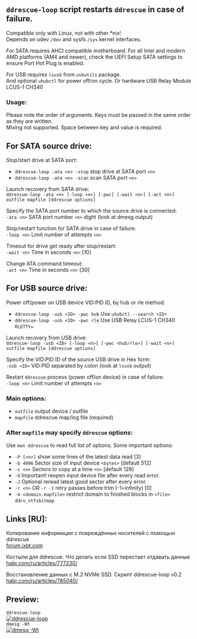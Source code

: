 ## `ddrescue-loop` script restarts `ddrescue` in case of failure.

Compatible only with Linux, not with other *nix!  
Depends on udev `/dev` and sysfs `/sys` kernel interfaces.

For SATA requires AHCI compatible motherboard. For all Intel and modern AMD platforms (AM4 and newer), check the UEFI Setup SATA settings to ensure Port Hot Plug is enabled.

For USB requires `lsusb` from `usbutils` package.  
And optional `uhubctl` for power off/on cycle. Or hardware USB Relay Module LCUS-1 CH340

### Usage:

Please note the order of arguments. Keys must be passed in the same order as they are written.  
Mixing not supported. Space between key and value is required.

## For SATA source drive:

Stop/start drive at SATA port:  
* `ddrescue-loop -ata <n> -stop`		stop drive at SATA port `<n>`  
* `ddrescue-loop -ata <n> -scan`		scan SATA port `<n>`

Launch recovery from SATA drive:  
`ddrescue-loop -ata <n> [-loop <n>] [-pwc] [-wait <n>] [-act <n>] outfile mapfile [ddrescue options]`

Specify the SATA port number to which the source drive is connected:  
`-ata <n>`		SATA port number `<n>` dight (look at dmesg output)

Stop/restart function for SATA drive in case of failure:  
`-loop <n>`		Limit number of attempts `<n>`

Timeout for drive get ready after stop/restart:  
`-wait <n>`		Time in seconds `<n>` [10]

Change ATA command timeout:  
`-act <n>`		Time in seconds `<n>` [30]

## For USB source drive:

Power off/power on USB device VID:PID ID, by hub or rle method:  
* `ddrescue-loop -usb <ID> -pwc hub`	Use `uhubctl --search <ID>`  
* `ddrescue-loop -usb <ID> -pwc rle`	Use USB Relay LCUS-1 CH340 `RLETTY=`

Launch recovery from USB drive:  
`ddrescue-loop -usb <ID> [-loop <n>] [-pwc <hub/rle>] [-wait <n>] outfile mapfile [ddrescue options]`

Specify the VID:PID ID of the source USB drive in Hex form:  
`-usb <ID>`	VID:PID separated by colon (look at `lsusb` output)

Restart `ddrescue` process (power off/on device) in case of failure:  
`-loop <n>`		Limit number of attempts `<n>`

### Main options:  
* `outfile`			output device / outfile  
* `mapfile`			ddrescue map/log file (required)

### After `mapfile` may specify `ddrescue` options:

Use `man ddrescue` to read full list of options. Some important options:

* `-P [<n>]`		show some lines of the latest data read [3]  
* `-b 4096`			Sector size of input device `<bytes>` [default 512]  
* `-c <n>`			Sectors to copy at a time `<n>` [default 128]  
* `-O` Important!		reopen input device file after every read error.  
* `-J` Optional		reread latest good sector after every error.  
* `-r <n>` OR `-r -1`	<n> retry passes before trim (-1=infinity) [0]  
* `-m <domain.mapfile>`	restrict domain to finished blocks in `<file>` `ddru_ntfsbitmap`

## Links [RU]:
Копирование информации с повреждённых носителей с помощью ddrescue  
[forum.ixbt.com](https://forum.ixbt.com/topic.cgi?id=11:47589-31)

Костыли для ddrescue. Что делать если SSD перестает отдавать данные  
[habr.com/ru/articles/777230/](https://habr.com/ru/articles/777230/)

Восстановление данных с M.2 NVMe SSD. Скрипт ddrescue-loop v0.2  
[habr.com/ru/articles/785040/](https://habr.com/ru/articles/785040/)

## Preview:
`ddrescue-loop`  
[![ddrescue-loop](https://asciinema.org/a/628786.svg)](https://asciinema.org/a/628786)  
`dmesg -Wt`  
[![dmesg -Wt](https://asciinema.org/a/628787.svg)](https://asciinema.org/a/628787)
